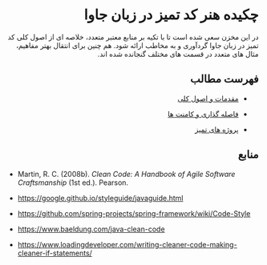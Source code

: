 <div dir="rtl">
  
# چکیده هنر کد تمیز در زبان جاوا

در این مخزن سعی شده است تا با تکیه بر منابع معتبر متعدد، خلاصه ای از اصول کلی کد تمیز در زبان جاوا گردآوری و به مخاطب ارائه شود. هم چنین برای انتقال بهتر مفاهیم، مثال های متعدد در قسمت های مختلف گنجانده شده اند.
  
## فهرست مطالب

+ [ مقدمات و اصول کلی ](https://github.com/mtndaghyani/java-clean-code/blob/master/1_General%20rules_part_one/General-Rules-1.md)

+ [فاصله گذاری و کامنت ها](https://github.com/mtndaghyani/java-clean-code/blob/master/2_General%20_rules_part_two/General-Rules-2.md)

+ [پروژه های تمیز](https://github.com/mtndaghyani/java-clean-code/blob/master/3_Clean_projects/Clean-Projects.md)

## منابع

<div dir="ltr">

+ Martin, R. C. (2008b). _Clean Code: A Handbook of Agile Software Craftsmanship_ (1st ed.). Pearson.

+ https://google.github.io/styleguide/javaguide.html

+ https://github.com/spring-projects/spring-framework/wiki/Code-Style 

+ https://www.baeldung.com/java-clean-code

+ https://www.loadingdeveloper.com/writing-cleaner-code-making-cleaner-if-statements/

</div>
</div>
